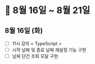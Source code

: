 # 🐯 8월 16일 ~ 8월 21일

## 8월 16일 (화)

- [ ] 11시 강의 < TypeScript >
- [ ] 시작 날짜 및 종료 날짜 재설정 기능 구현
- [ ] 날짜 단건 조회 모달 구현
